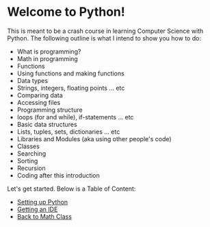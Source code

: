 # Welcome to Python!

This is meant to be a crash course in learning Computer Science with Python. The following outline is what I intend to show you how to do:

* What is programming?
* Math in programming
* Functions
 * Using functions and making functions
* Data types
 * Strings, integers, floating points ... etc
* Comparing data
* Accessing files
* Programming structure
 * loops (for and while), if-statements ... etc
* Basic data structures
 * Lists, tuples, sets, dictionaries ... etc
* Libraries and Modules (aka using other people's code)
* Classes
* Searching
* Sorting
* Recursion
* Coding after this introduction

Let's get started. Below is a Table of Content:

* [Setting up Python](/setup/setup.md)
 * [Getting an IDE](/setup/ide.md)
* [Back to Math Class](/math/math.md)
